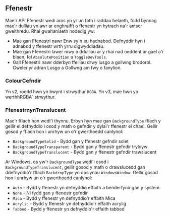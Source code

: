 ## Ffenestr

Mae'r API Ffenestr wedi aros yn yr un fath i raddau helaeth, fodd bynnag mae'r
dulliau yn awr ar enghraifft o ffenestr yn hytrach na'r amser gweithredu. Rhai
gwahaniaeth nodedig yw:

- Mae gan Ffenestri nawr Enw sy'n eu hadnabod. Defnyddir hyn i adnabod y
  ffenestr wrth yrru digwyddiadau.
- Mae gan Ffenestri lawer mwy o ddulliau ar y rhai nad oeddent ar gael o'r
  blaen, fel `AbsolutePosition` a `ToggleDevTools`.
- Gall Ffenestri nawr dderbyn ffeiliau drwy lusgo a gollwng brodorol. Gweler yr
  adran Lusgo a Gollwng am fwy o fanylion.

### ColourCefndir

Yn v2, roedd hwn yn bwynt i strwythur `RGBA`. Yn v3, mae hwn yn werthhRGBA`
strwythur.

### FfenestrnynTranslucent

Mae'r fflach hon wedi'i thynnu. Erbyn hyn mae gan `BackgroundType` fflach y
gellir ei defnyddio i osod y math o gefndir y dylai'r ffenestr ei chael. Gellir
gosod y fflach hon i unrhyw un o'r gwerthoedd canlynol:

- `BackgroundTypeSolid` - Bydd gan y ffenestr gefndir solet
- `BackgroundTypeTransparent` - Bydd gan y ffenestr gefndir tryloyw
- `BackgroundTypeTranslucent` - Bydd gan y ffenestr gefndir trawslucent

Ar Windows, os yw'r `BackgroundType` wedi'i osod i `BackgroundTypeTranslucent`,
gellir gosod y math o drawslucedd gan ddefnyddio'r fflach `BackdropType` yn
opsiynau `WindowsWindow`. Gellir gosod hon i unrhyw un o'r gwerthoedd canlynol:

- `Auto` - Bydd y ffenestr yn defnyddio effaith a benderfynir gan y system
- `None` - Ni fydd gan y ffenestr gefndir
- `Mica` - Bydd y ffenestr yn defnyddio'r effaith Mica
- `Acrylic` - Bydd y ffenestr yn defnyddio'r effaith acrylig
- `Tabbed` - Bydd y ffenestr yn defnyddio'r effaith tabbed
